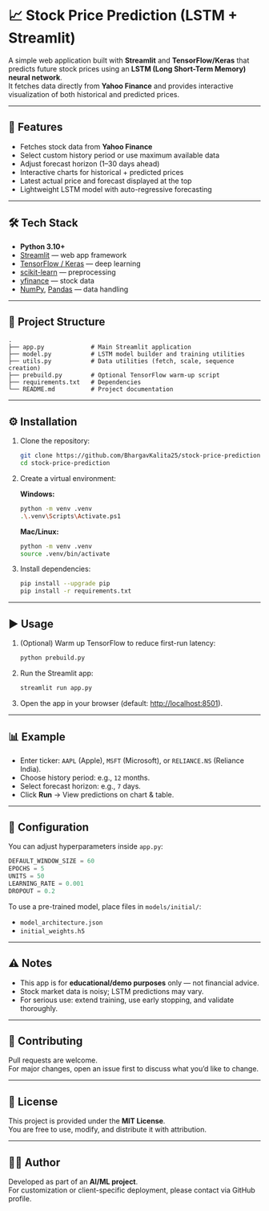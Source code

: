 # 📈 Stock Price Prediction (LSTM + Streamlit)

A simple web application built with **Streamlit** and **TensorFlow/Keras** that predicts future stock prices using an **LSTM (Long Short-Term Memory) neural network**.  
It fetches data directly from **Yahoo Finance** and provides interactive visualization of both historical and predicted prices.

---

## 🚀 Features

- Fetches stock data from **Yahoo Finance**
- Select custom history period or use maximum available data
- Adjust forecast horizon (1–30 days ahead)
- Interactive charts for historical + predicted prices
- Latest actual price and forecast displayed at the top
- Lightweight LSTM model with auto-regressive forecasting

---

## 🛠️ Tech Stack

- **Python 3.10+**
- [Streamlit](https://streamlit.io) — web app framework
- [TensorFlow / Keras](https://www.tensorflow.org) — deep learning
- [scikit-learn](https://scikit-learn.org) — preprocessing
- [yfinance](https://pypi.org/project/yfinance/) — stock data
- [NumPy](https://numpy.org), [Pandas](https://pandas.pydata.org) — data handling

---

## 📂 Project Structure

```
.
├── app.py             # Main Streamlit application
├── model.py           # LSTM model builder and training utilities
├── utils.py           # Data utilities (fetch, scale, sequence creation)
├── prebuild.py        # Optional TensorFlow warm-up script
├── requirements.txt   # Dependencies
└── README.md          # Project documentation
```

---

## ⚙️ Installation

1. Clone the repository:
   ```bash
   git clone https://github.com/BhargavKalita25/stock-price-prediction.git
   cd stock-price-prediction
   ```

2. Create a virtual environment:

   **Windows:**
   ```bash
   python -m venv .venv
   .\.venv\Scripts\Activate.ps1
   ```

   **Mac/Linux:**
   ```bash
   python -m venv .venv
   source .venv/bin/activate
   ```

3. Install dependencies:
   ```bash
   pip install --upgrade pip
   pip install -r requirements.txt
   ```

---

## ▶️ Usage

1. (Optional) Warm up TensorFlow to reduce first-run latency:
   ```bash
   python prebuild.py
   ```

2. Run the Streamlit app:
   ```bash
   streamlit run app.py
   ```

3. Open the app in your browser (default: [http://localhost:8501](http://localhost:8501)).

---

## 📊 Example

- Enter ticker: `AAPL` (Apple), `MSFT` (Microsoft), or `RELIANCE.NS` (Reliance India).
- Choose history period: e.g., `12` months.
- Select forecast horizon: e.g., `7` days.
- Click **Run** → View predictions on chart & table.

---

## 🔧 Configuration

You can adjust hyperparameters inside `app.py`:

```python
DEFAULT_WINDOW_SIZE = 60
EPOCHS = 5
UNITS = 50
LEARNING_RATE = 0.001
DROPOUT = 0.2
```

To use a pre-trained model, place files in `models/initial/`:

- `model_architecture.json`
- `initial_weights.h5`

---

## ⚠️ Notes

- This app is for **educational/demo purposes** only — not financial advice.
- Stock market data is noisy; LSTM predictions may vary.
- For serious use: extend training, use early stopping, and validate thoroughly.

---

## 🤝 Contributing

Pull requests are welcome.  
For major changes, open an issue first to discuss what you’d like to change.

---

## 📄 License

This project is provided under the **MIT License**.  
You are free to use, modify, and distribute it with attribution.

---

## 👨‍💻 Author

Developed as part of an **AI/ML project**.  
For customization or client-specific deployment, please contact via GitHub profile.
